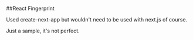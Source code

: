 ##React Fingerprint

Used create-next-app but wouldn't need to be used with next.js of course.

Just a sample, it's not perfect.
